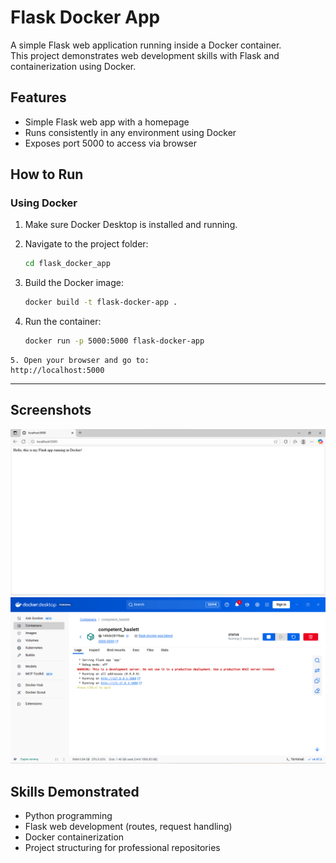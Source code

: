 # Flask Docker App

 A simple Flask web application running inside a Docker container.  
 This project demonstrates web development skills with Flask and containerization using Docker.

## Features
- Simple Flask web app with a homepage
- Runs consistently in any environment using Docker
- Exposes port 5000 to access via browser

## How to Run

### Using Docker
1. Make sure Docker Desktop is installed and running.
2. Navigate to the project folder:
   ```bash
   cd flask_docker_app
   ```

3. Build the Docker image:
   ```bash
   docker build -t flask-docker-app .
   ```
 
4. Run the container:
   ```bash
   docker run -p 5000:5000 flask-docker-app
   ```

```
5. Open your browser and go to:
http://localhost:5000
```


---
## Screenshots
![Flask App in Browser](Screenshots/flask_browser_view.png)  
![Docker Container Running](Screenshots/docker_container_running.png)

## Skills Demonstrated
- Python programming
- Flask web development (routes, request handling)
- Docker containerization
- Project structuring for professional repositories







